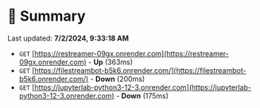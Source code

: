 # 📖 Summary
Last updated: **7/2/2024, 9:33:18 AM**

- `GET` [https://restreamer-09gx.onrender.com](https://restreamer-09gx.onrender.com) - **Up** (363ms)
- `GET` [https://filestreambot-b5k6.onrender.com/](https://filestreambot-b5k6.onrender.com/) - **Down** (200ms)
- `GET` [https://jupyterlab-python3-12-3.onrender.com](https://jupyterlab-python3-12-3.onrender.com) - **Down** (175ms)
